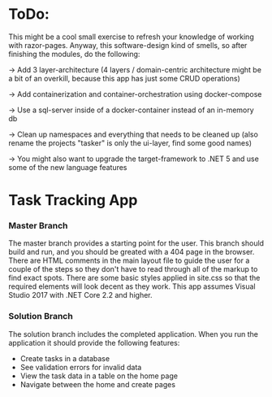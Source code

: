 # ToDo:
This might be a cool small exercise to refresh your knowledge of working with razor-pages.
Anyway, this software-design kind of smells, so after finishing the modules, do the following:

-> Add 3 layer-architecture (4 layers / domain-centric architecture might be a bit of an overkill, because this app has just some CRUD operations) 

-> Add containerization and container-orchestration using docker-compose

-> Use a sql-server inside of a docker-container instead of an in-memory db

-> Clean up namespaces and everything that needs to be cleaned up (also rename the projects "tasker" is only the ui-layer, find some good names)

-> You might also want to upgrade the target-framework to .NET 5 and use some of the new language features

# Task Tracking App

### Master Branch

The master branch provides a starting point for the user.  This branch should build and run, and you should be greated with a 404 page in the browser.
There are HTML comments in the main layout file to guide the user for a couple of the steps so they don't have to read through all of the markup to find exact spots.
There are some basic styles applied in site.css so that the required elements will look decent as they work.
This app assumes Visual Studio 2017 with .NET Core 2.2 and higher.

### Solution Branch
The solution branch includes the completed application.  When you run the application it should provide the following features:

- Create tasks in a database
- See validation errors for invalid data
- View the task data in a table on the home page  
- Navigate between the home and create pages
